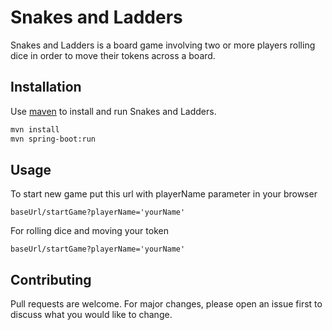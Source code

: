 # Snakes and Ladders

Snakes and Ladders is a board game involving two or more players rolling dice in order to move their tokens across a board.

## Installation

Use [maven](https://maven.apache.org/install.html) to install and run Snakes and Ladders.

```bash
mvn install
mvn spring-boot:run
```

## Usage
To start new game put this url with playerName parameter in your browser
```web
baseUrl/startGame?playerName='yourName'
```
For rolling dice and moving your token 
```web
baseUrl/startGame?playerName='yourName'
```

## Contributing
Pull requests are welcome. For major changes, please open an issue first to discuss what you would like to change.
